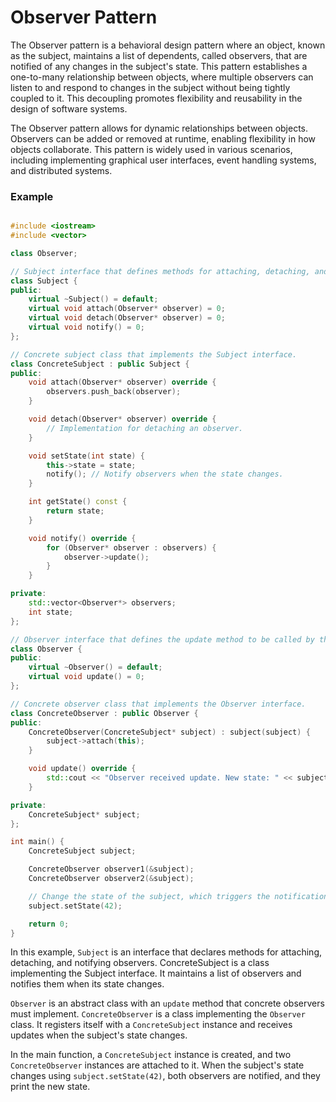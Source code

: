 # Observer Pattern

The Observer pattern is a behavioral design pattern where an object, known as the subject, 
maintains a list of dependents, called observers, that are notified of any changes in the subject's state. 
This pattern establishes a one-to-many relationship between objects, where multiple observers can listen to and respond to changes in the subject without being tightly coupled to it. 
This decoupling promotes flexibility and reusability in the design of software systems.

The Observer pattern allows for dynamic relationships between objects. Observers can be added or removed at runtime, enabling flexibility in how objects collaborate. This pattern is widely used in various scenarios, 
including implementing graphical user interfaces, event handling systems, and distributed systems.

### Example

```cpp

#include <iostream>
#include <vector>

class Observer;

// Subject interface that defines methods for attaching, detaching, and notifying observers.
class Subject {
public:
    virtual ~Subject() = default;
    virtual void attach(Observer* observer) = 0;
    virtual void detach(Observer* observer) = 0;
    virtual void notify() = 0;
};

// Concrete subject class that implements the Subject interface.
class ConcreteSubject : public Subject {
public:
    void attach(Observer* observer) override {
        observers.push_back(observer);
    }

    void detach(Observer* observer) override {
        // Implementation for detaching an observer.
    }

    void setState(int state) {
        this->state = state;
        notify(); // Notify observers when the state changes.
    }

    int getState() const {
        return state;
    }

    void notify() override {
        for (Observer* observer : observers) {
            observer->update();
        }
    }

private:
    std::vector<Observer*> observers;
    int state;
};

// Observer interface that defines the update method to be called by the subject.
class Observer {
public:
    virtual ~Observer() = default;
    virtual void update() = 0;
};

// Concrete observer class that implements the Observer interface.
class ConcreteObserver : public Observer {
public:
    ConcreteObserver(ConcreteSubject* subject) : subject(subject) {
        subject->attach(this);
    }

    void update() override {
        std::cout << "Observer received update. New state: " << subject->getState() << std::endl;
    }

private:
    ConcreteSubject* subject;
};

int main() {
    ConcreteSubject subject;

    ConcreteObserver observer1(&subject);
    ConcreteObserver observer2(&subject);

    // Change the state of the subject, which triggers the notification to observers.
    subject.setState(42);

    return 0;
}

```

In this example, `Subject` is an interface that declares methods for attaching, 
detaching, and notifying observers. ConcreteSubject is a class implementing the Subject interface. 
It maintains a list of observers and notifies them when its state changes.

`Observer` is an abstract class with an `update` method that concrete observers must implement. 
`ConcreteObserver` is a class implementing the `Observer` class. It registers itself with a 
`ConcreteSubject` instance and receives updates when the subject's state changes.

In the main function, a `ConcreteSubject` instance is created, and two `ConcreteObserver` 
instances are attached to it. When the subject's state changes using `subject.setState(42)`, 
both observers are notified, and they print the new state.